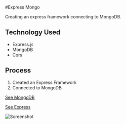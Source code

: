 #Express Mongo

Creating an express framework connecting to MongoDB.

## Technology Used
* Express.js
* MongoDB
* Cors

## Process
1. Created an Express Framework
2. Connected to MongoDB

[See MongoDB](https://www.mongodb.com/)


[See Express](https://expressjs.com/)

![Screenshot](https://tse2.mm.bing.net/th?id=OIP.YJWoB5CE6b0ipmfqmlS-ZgHaE8&pid=Api&P=0)

